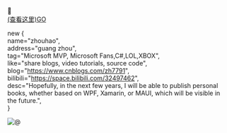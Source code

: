 👋   
[(查看这里)GO](https://github.com/HenJigg/CHINA.NET-)

new {  
  name="zhouhao",  
  address="guang zhou",  
  tag="Microsoft MVP, Microsoft Fans,C#,LOL,XBOX",  
  like="share blogs, video tutorials, source code",  
  blog="https://www.cnblogs.com/zh7791",  
  bilibili="https://space.bilibili.com/32497462",  
  desc="Hopefully, in the next few years, I will be able to publish personal books, whether based on WPF, Xamarin, or MAUI, which will be visible in the future.",  
}  
  
![@](https://github-readme-stats.vercel.app/api?username=henjigg&show_icons=true)
